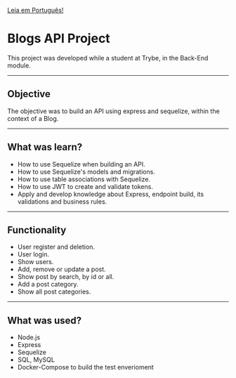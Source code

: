 
[Leia em Português!](./README.md)

# Blogs API Project
This project was developed while a student at Trybe, in the Back-End module.

---
## Objective
The objective was to build an API using express and sequelize, within the context of a Blog.

---
## What was learn?
- How to use Sequelize when building an API.
- How to use Sequelize's models and migrations.
- How to use table associations with Sequelize.
- How to use JWT to create and validate tokens.
- Apply and develop knowledge about Express, endpoint build, its validations and business rules.

---
## Functionality
- User register and deletion.
- User login.
- Show users.
- Add, remove or update a post.
- Show post by search, by id or all.
- Add a post category.
- Show all post categories.

---
## What was used?
- Node.js
- Express
- Sequelize
- SQL, MySQL
- Docker-Compose to build the test enverioment
